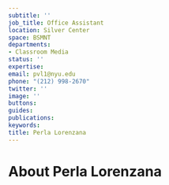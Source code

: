 ```yaml
---
subtitle: ''
job_title: Office Assistant
location: Silver Center
space: BSMNT
departments:
- Classroom Media
status: ''
expertise: 
email: pvl1@nyu.edu
phone: "(212) 998-2670"
twitter: ''
image: ''
buttons: 
guides: 
publications: 
keywords: 
title: Perla Lorenzana
---
```


# About Perla Lorenzana